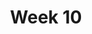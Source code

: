 ---
title: Week 10
days:
  - date: 2023-03-20
    events:
      "**Lecture 24**{: .label .label-lec} Inference about a Population Mean":
        "Ch. 17"
  - date: 2023-03-22
    events:
      "**Lecture 25**{: .label .label-lec} Tests for Two Means":
      "**Lab 8**{: .label .label-lab} T-Tests (Due Apr. 4)":
      "**Homework 8**{: .label .label-hw} on Datahub":
  - date: 2023-03-24
    events:
      "**Lecture 26**{: .label .label-lec} ANOVA": 
      "**Quiz 7**{: .label .label-quiz} on Gradescope (Due Mar. 25, 12:00 PM PST)":
      "**Data Project**{: .label .label-proj} Data Skills Demonstration Part II (Due 10:00 PM PST)":
---